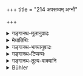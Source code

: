 +++
title = "214 अपसव्यम् अग्नौ"

+++

<details><summary>गङ्गानथ-मूलानुवादः</summary>

Having done the entire serial performance in Fire, in the “Apasavya” form, he should offer water on the ground with the hand in the “Apasavya” position.—(214)
</details>

<details><summary>मेधातिथिः</summary>

अग्नौ यत् कर्तव्यम् "अग्नये स्वधा नमः" इति आहुतिप्रक्षेपलक्षणं कार्यं तद् **अपसव्यम्** । दक्षिणेन हस्तेन कर्तव्यम्, न सव्येन, नोभाभ्याम्, "उभयोर् हस्तयोर् मुक्तम्" (म्ध् ३.२१५) इति निषेधात् । 

- <u>हस्तद्वयसंयोगेन</u> कर्तव्यताशङ्कायाम् अपसव्येनेत्य् उक्तम् इति केचित् । 

- <u>इदं</u> त्व् अयुक्तम् । या अग्नाव् आहुतयो हूयन्ते तासां च या **आवृत् परिक्रमस्** तस्यापसव्यता विधीयते । दक्षिणासंस्था आहुतीः कुर्यात् नोदक्संस्थाः, यथा दैवे । दर्व्या वा हविर्भिस् तु कारयितव्यं नोदीच्यां किं तर्हि दक्षिणाभिमुखं यथोदकं पित्र्येण तीर्थेन कार्यते । 

- **सर्व**ग्रहणाद् अन्यद् अपि परिवेषणाद्य् **अपसव्यम्** एव कर्तव्यम् । **अपसव्येन** **हस्तेनोदकं** **निर्वपेत्** । "शनैः" इति वा पाठः । अत्रार्थः । अन्यथा "राजतैर् भाजनैः" (म्ध् ३.१९२) इत्य् अनेन राजतभाजनप्राप्तये सव्यहस्तविधिः । **आवृत्** तिरावृत् ॥ ३.२०४ ॥
</details>

<details><summary>गङ्गानथ-भाष्यानुवादः</summary>

What is done in fire, in the form of pouring the libation, with the words, ‘*agnaye svadhā namaḥ*’ (‘this is an offering for Agni,’) should be done in the ‘*apasavya*’ form.

Some people explain the term ‘*apasavya*’ to mean that the act should be done with the right hand, not with the left, nor by both; in view of the prohibition contained in verse 225 below. This, according to these people, has been added, in view of it being thought possible to do the act with both hands.

This, however, is not right. Because the ‘*apasavya form*’ here enjoined is in reference to the ‘serial performance’ of those libations that are poured into Fire; hence, what is meant is that the libations should be poured in such a manner that they tend *towards the South, not towards the North*;—this latter being what is right in the case of offerings to the gods. That is to say, when the sacrificial material is being poured with the ladle, one should be facing the South, and not the North—this rule standing on the same footing as that which prescribes the pouring of water-libations to the Pitṛs in such a manner that it flows between the thumb and the index-finger.

The epithet ‘*entire*’ indicates that all such acts as the placing of the material in the dish, and so forth, should be done in the ‘*apasavya*’ form.

‘*He should offer water with the hand in the apasavya position*,’

‘*Śanaiḥ*’ (for ‘*bhuvi*’) is another reading.

The purpose of this rule is that it has been emphasised with a view to preclude the use of silver implements (according to 202).

‘*Āvṛt*’ stands for ‘*Āvṛtti*,’ ‘repetition.’—(214)
</details>

<details><summary>गङ्गानथ-टिप्पन्यः</summary>

‘*Apasavyam*’—‘In such a manner that they tend towards the South’ (Medhātithi);—‘Passing the sacrificial thread over the right shoulder under the left arm’ (Nārāyaṇa);—‘with the right hand’ (‘others’ in Medhātithi, which he rejects).

‘*Āpasavyena hastena*’—‘With the right hand’ (Kullūka). This explanation, which Buhler wrongly attributes to ‘others’ (in Medhātithi), is really put forth by Medhātithi in connection with the former term ‘*Apasavyam*’, and not the second expression ‘*Āpasavyena hastena*.’ Nor is it right to say that according to Medhātithi this second expression means ‘out of the Tīrtha of the right hand which is sacred to the Manes’; because, as a matter of fact, Medhātithi has given no explanation of this expression at all. Buhler seems to have got an imperfect copy of Medhātithi; or did he not pay careful attention to reading it?

This verse is quoted in *Madanapārijāta* (p. 601) without any comment;—and in *Hemādri* (Śrāddha, p. 1321) as distinctly laying down the ‘*Prācīnāvīta*’.
</details>

<details><summary>गङ्गानथ-तुल्य-वाक्यानि</summary>

*Laghu-Āśvalāyana Smṛti* (13.73-74).—‘On the spot which is sloping
towards the south-east, he shall draw a line with the mantra *Apahata*, etc.; he shall spread *kuśa* over it and then adopting the *Apasavya* form, he shall sprinkle water over it with the mantra *Śundhantām*, etc.; and then upon the kuśa he shall offer the balls.’
</details>

<details><summary>Bühler</summary>

214	After he has performed (the oblations) in the fire, (and) the whole series of ceremonies in such a manner that they end in the south, let him sprinkle water with his right hand on the spot (where the cakes are to be placed).
</details>
